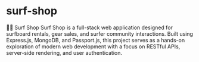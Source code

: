 # surf-shop
🏄‍♂️ Surf Shop
Surf Shop is a full-stack web application designed for surfboard rentals, gear sales, and surfer community interactions. Built using Express.js, MongoDB, and Passport.js, this project serves as a hands-on exploration of modern web development with a focus on RESTful APIs, server-side rendering, and user authentication.
